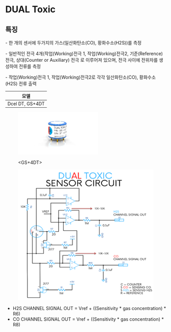 # DUAL Toxic

## 특징

\-  한 개의 센서에 두가지의 가스(일산화탄소(CO), 황화수소(H2S))를 측정

\-  일반적인 전극 4개(작업(Working)전극 1, 작업(Working)전극2, 기준(Reference)전극, 상대(Counter or Auxiliary) 전극 로 이루어져 있으며, 전극 사이에 전위차를 생성하여 전류를 측정

\-  작업(Working)전극 1, 작업(Working)전극2로 각각 일산화탄소(CO), 황화수소(H2S) 전류 출력

|        모델       |
| :-------------: |
| Dcel DT, GS+4DT |

<figure><img src="../../../.gitbook/assets/DDS GS+4DT.jpeg" alt="" width="250"><figcaption><p>&#x3C;GS+4DT></p></figcaption></figure>

<figure><img src="../../../.gitbook/assets/image (52).png" alt=""><figcaption></figcaption></figure>

* H2S CHANNEL SIGNAL OUT = Vref + ((Sensitivity \* gas concentration) \* R6)
* CO CHANNEL SIGNAL OUT = Vref + ((Sensitivity \* gas concentration) \* R8)

